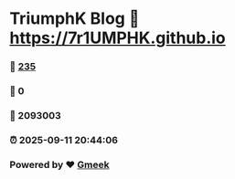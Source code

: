 # TriumphK Blog :link: https://7r1UMPHK.github.io 
### :page_facing_up: [235](https://7r1UMPHK.github.io/tag.html) 
### :speech_balloon: 0 
### :hibiscus: 2093003 
### :alarm_clock: 2025-09-11 20:44:06 
### Powered by :heart: [Gmeek](https://github.com/Meekdai/Gmeek)
